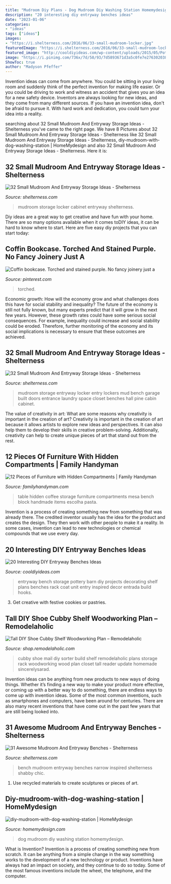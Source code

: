 ```yaml
---
title: "Mudroom Diy Plans - Dog Mudroom Diy Washing Station Homemydesign"
description: "20 interesting diy entryway benches ideas"
date: "2023-01-06"
categories:
- "ideas"
tags: ["ideas"]
images:
- "https://i.shelterness.com/2016/06/33-small-mudroom-locker.jpg"
featuredImage: "https://i.shelterness.com/2016/06/33-small-mudroom-locker.jpg"
featured_image: "http://cooldiyideas.com/wp-content/uploads/2015/05/Pottery-Barn-inspired-entryway-storage-unit.jpg"
image: "https://i.pinimg.com/736x/7d/58/93/7d5893671d3a5c0fe7e2763020385fe0.jpg"
ShowToc: true
author: "Madyson Pfeffer"
---
```



Invention ideas can come from anywhere. You could be sitting in your living room and suddenly think of the perfect invention for making life easier. Or you could be driving to work and witness an accident that gives you an idea for a new safety device. Inventors are always looking for new ideas, and they come from many different sources. If you have an invention idea, don't be afraid to pursue it. With hard work and dedication, you could turn your idea into a reality.

	

		
searching about 32 Small Mudroom And Entryway Storage Ideas - Shelterness you've came to the right page. We have 8 Pictures about 32 Small Mudroom And Entryway Storage Ideas - Shelterness like 32 Small Mudroom And Entryway Storage Ideas - Shelterness, diy-mudroom-with-dog-washing-station | HomeMydesign and also 32 Small Mudroom And Entryway Storage Ideas - Shelterness. Here it is:
		
    
## 32 Small Mudroom And Entryway Storage Ideas - Shelterness

<img loading=lazy src="http://i.shelterness.com/2016/06/04-mudroom-locker-with-a-cabinet.jpg" onerror="this.onerror=null;this.src='https://tse3.mm.bing.net/th?id=OIP.YNCTFkf_yVzmb9vNYNVKHwHaLH&amp;pid=15.1';" alt="32 Small Mudroom And Entryway Storage Ideas - Shelterness">

_Source: shelterness.com_

>mudroom storage locker cabinet entryway shelterness. 

	

Diy ideas are a great way to get creative and have fun with your home. There are so many options available when it comes toDIY ideas, it can be hard to know where to start. Here are five easy diy projects that you can start today: 

    
## Coffin Bookcase. Torched And Stained Purple. No Fancy Joinery Just A

<img loading=lazy src="https://i.pinimg.com/736x/7d/58/93/7d5893671d3a5c0fe7e2763020385fe0.jpg" onerror="this.onerror=null;this.src='https://tse2.mm.bing.net/th?id=OIP._1dQkxNZ2u3xpjR-nEHriwHaJ3&amp;pid=15.1';" alt="Coffin bookcase. Torched and stained purple. No fancy joinery just a">

_Source: pinterest.com_

>torched. 

	

Economic growth: How will the economy grow and what challenges does this have for social stability and inequality?
The future of the economy is still not fully known, but many experts predict that it will grow in the next few years. However, these growth rates could have some serious social consequences. For example, inequality could increase and social stability could be eroded. Therefore, further monitoring of the economy and its social implications is necessary to ensure that these outcomes are achieved.

    
## 32 Small Mudroom And Entryway Storage Ideas - Shelterness

<img loading=lazy src="https://i.shelterness.com/2016/06/33-small-mudroom-locker.jpg" onerror="this.onerror=null;this.src='https://tse3.mm.bing.net/th?id=OIP.rEkvFbUa3VZzsQcg0C_qrQHaJ4&amp;pid=15.1';" alt="32 Small Mudroom And Entryway Storage Ideas - Shelterness">

_Source: shelterness.com_

>mudroom storage entryway locker entry lockers mud bench garage built doors entrance laundry space closet benches hall pine cabin cabinet. 

	

The value of creativity in art: What are some reasons why creativity is important in the creation of art?
Creativity is important in the creation of art because it allows artists to explore new ideas and perspectives. It can also help them to develop their skills in creative problem-solving. Additionally, creativity can help to create unique pieces of art that stand out from the rest.

    
## 12 Pieces Of Furniture With Hidden Compartments | Family Handyman

<img loading=lazy src="https://www.familyhandyman.com/wp-content/uploads/2018/06/table.jpg" onerror="this.onerror=null;this.src='https://tse3.mm.bing.net/th?id=OIP.JbNgHg4hVPpWwTWOMhIrQAHaHa&amp;pid=15.1';" alt="12 Pieces of Furniture with Hidden Compartments | Family Handyman">

_Source: familyhandyman.com_

>table hidden coffee storage furniture compartments mesa bench block handmade items escolha pasta. 

	

Invention is a process of creating something new from something that was already there. The credited inventor usually has the idea for the product and creates the design. They then work with other people to make it a reality. In some cases, invention can lead to new technologies or chemical compounds that we use every day.

    
## 20 Interesting DIY Entryway Benches Ideas

<img loading=lazy src="http://cooldiyideas.com/wp-content/uploads/2015/05/Pottery-Barn-inspired-entryway-storage-unit.jpg" onerror="this.onerror=null;this.src='https://tse3.mm.bing.net/th?id=OIP.4WBk8g8Xfx-dI280MJBW9QHaLE&amp;pid=15.1';" alt="20 Interesting DIY Entryway Benches Ideas">

_Source: cooldiyideas.com_

>entryway bench storage pottery barn diy projects decorating shelf plans benches rack coat unit entry inspired decor entrada build hooks. 

	

3. Get creative with festive cookies or pastries.

    
## Tall DIY Shoe Cubby Shelf Woodworking Plan – Remodelaholic

<img loading=lazy src="https://cdn.shopify.com/s/files/1/1118/2262/products/readerdanshoecubbyinspiredbyvintagemailsorter_plansbyRemodelaholicwm_1200x1200.jpg?v=1610043342" onerror="this.onerror=null;this.src='https://tse2.mm.bing.net/th?id=OIP.5uZTXX3g4zPjQzqgPmihTgHaJ4&amp;pid=15.1';" alt="Tall DIY Shoe Cubby Shelf Woodworking Plan – Remodelaholic">

_Source: shop.remodelaholic.com_

>cubby shoe mail diy sorter build shelf remodelaholic plans storage rack woodworking wood plan closet tall reader update homemade sincerelysarad. 

	

Invention ideas can be anything from new products to new ways of doing things. Whether it’s finding a new way to make your product more effective, or coming up with a better way to do something, there are endless ways to come up with invention ideas. Some of the most common inventions, such as smartphones and computers, have been around for centuries. There are also many recent inventions that have come out in the past few years that are still being looked into.

    
## 31 Awesome Mudroom And Entryway Benches - Shelterness

<img loading=lazy src="https://i.shelterness.com/2016/06/25-vintage-inspired-narrow-bench.jpg" onerror="this.onerror=null;this.src='https://tse4.mm.bing.net/th?id=OIP.IQtSVeb9z8JeXQ2uCaJo0wHaLA&amp;pid=15.1';" alt="31 Awesome Mudroom And Entryway Benches - Shelterness">

_Source: shelterness.com_

>bench mudroom entryway benches narrow inspired shelterness shabby chic. 

	

1. Use recycled materials to create sculptures or pieces of art.

    
## Diy-mudroom-with-dog-washing-station | HomeMydesign

<img loading=lazy src="https://homemydesign.com/wp-content/uploads/2020/02/diy-mudroom-with-dog-washing-station.jpg" onerror="this.onerror=null;this.src='https://tse1.mm.bing.net/th?id=OIP.C4gys4N-c587ikj5aMFWKQHaKd&amp;pid=15.1';" alt="diy-mudroom-with-dog-washing-station | HomeMydesign">

_Source: homemydesign.com_

>dog mudroom diy washing station homemydesign. 

	

What is Invention?
Invention is a process of creating something new from scratch. It can be anything from a simple change in the way something works to the development of a new technology or product. Inventions have always had an impact on society, and they continue to do so today. Some of the most famous inventions include the wheel, the telephone, and the computer.

